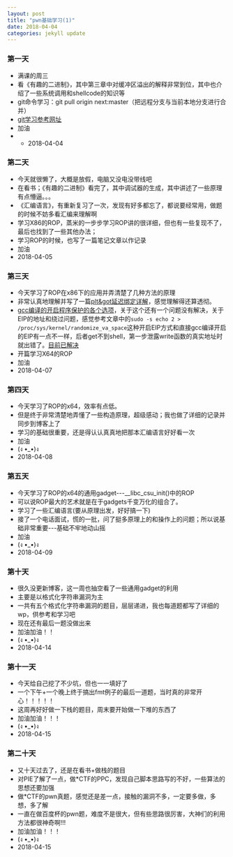 ```yaml
---
layout: post
title: "pwn基础学习(1)"
date: 2018-04-04 
categories: jekyll update
---
```


### 第一天
+ 满课的周三
+ 看《有趣的二进制》，其中第三章中对缓冲区溢出的解释非常到位，其中也介绍了一些系统调用和shellcode的知识等
+ git命令学习：git pull origin next:master（把远程分支与当前本地分支进行合并）
+ [git学习参考网址](https://www.yiibai.com/git/)
+ 加油
+ + 2018-04-04

### 第二天
+ 今天就很懒了，大概是放假，电脑又没电没带线吧
+ 在看书；《有趣的二进制》看完了，其中调试器的生成，其中讲述了一些原理有点懵逼。。。
+ 《汇编语言》，有重新复习了一次，发现有好多都忘了，都说要经常用，做题的时候不妨多看汇编来理解啊
+ 学习X86的ROP，蒸米的一步步学习ROP讲的很详细，但也有一些复现不了，最后也找到了一些其他办法；
+ 学习ROP的时候，也写了一篇笔记文章以作记录
+ 加油
+ 2018-04-05

### 第三天
+ 今天学习了ROP在x86下的应用并弄清楚了几种方法的原理
+ 非常认真地理解并写了一篇[plt&got延迟绑定详解](https://zoepla.github.io/2018/04/%E9%9D%9E%E5%B8%B8%E8%AF%A6%E7%BB%86%E8%A7%A3%E9%87%8Aplt&got/)，感觉理解得还算透彻。
+ [gcc编译的开启程序保护的各个选项](https://zoepla.github.io/2018/04/gcc%E7%9A%84%E7%BC%96%E8%AF%91%E5%85%B3%E4%BA%8E%E7%A8%8B%E5%BA%8F%E4%BF%9D%E6%8A%A4%E5%BC%80%E5%90%AF%E7%9A%84%E9%80%89%E9%A1%B9/)，关于这个还有一个问题没有解决，关于EIP的地址和绕过问题，感觉参考文章中的`sudo -s echo 2 > /proc/sys/kernel/randomize_va_space`这种开启EIP方式和直接gcc编译开启的EIP有一点不一样，后者get不到shell，第一步泄露write函数的真实地址时就出错了。[目前已解决](https://zoepla.github.io/2018/04/%E4%B8%80%E6%AD%A5%E4%B8%80%E6%AD%A5%E5%AD%A6ROP%E4%B9%8Blinux_x64%E7%AF%87/)
+ 开篇学习X64的ROP
+ 加油
+ 2018-04-07

### 第四天
+ 今天学习了ROP的x64，效率有点低。
+ 但是终于非常清楚地弄懂了一些构造原理，超级感动；我也做了详细的记录并同步到博客上了
+ 学习的基础很重要，还是得认认真真地把那本汇编语言好好看一次
+ 加油
+ (ง •_•)ง
+ 2018-04-08

### 第五天
+ 今天学习了ROP的x64的通用gadget---__libc_csu_init()中的ROP
+ 可以说ROP最大的艺术就是在于gadgets千变万化的组合了。
+ 学习了一些汇编语言(要从原理出发，好好搞一下)
+ 接了一个电话面试，慌的一批，问了挺多原理上的和操作上的问题；所以说基础非常重要---基础不牢地动山摇
+ 加油
+ (ง •_•)ง
+ 2018-04-09


### 第十天
+ 很久没更新博客，这一周也抽空看了一些通用gadget的利用
+ 主要是以格式化字符串漏洞为主
+ 一共有五个格式化字符串漏洞的题目，层层递进，我也每道题都写了详细的wp，供参考和学习吧
+ 现在还有最后一题没做出来
+ 加油加油！！
+ (ง •_•)ง
+ 2018-04-14

### 第十一天
+ 今天给自己挖了不少坑，但也一一填好了
+ 一个下午+一个晚上终于搞出fmt例子的最后一道题，当时真的非常开心！！！！！
+ 这周再好好做一下栈的题目，周末要开始做一下堆的东西了
+ 加油加油！！！
+ (ง •_•)ง
+ 2018-04-15

### 第二十天
+ 又十天过去了，还是在看书+做栈的题目
+ 对PIE了解了一点，做*CTF的PPC，发现自己脚本思路写的不好，一些算法的思想还要加强
+ 做*CTF的pwn真题，感觉还是差一点，接触的漏洞不多，一定要多做，多想，多了解
+ 一直在做百度杯的pwn题，难度不是很大，但有些思路很厉害，大神们的利用方法都很神奇啊!!!
+ 加油加油！！！
+ (ง •_•)ง
+ 2018-04-15